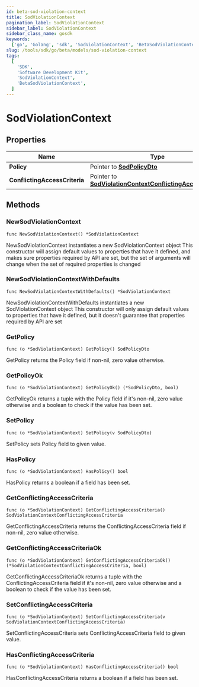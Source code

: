 ```yaml
---
id: beta-sod-violation-context
title: SodViolationContext
pagination_label: SodViolationContext
sidebar_label: SodViolationContext
sidebar_class_name: gosdk
keywords:
  ['go', 'Golang', 'sdk', 'SodViolationContext', 'BetaSodViolationContext']
slug: /tools/sdk/go/beta/models/sod-violation-context
tags:
  [
    'SDK',
    'Software Development Kit',
    'SodViolationContext',
    'BetaSodViolationContext',
  ]
---
```


# SodViolationContext

## Properties

| Name | Type | Description | Notes |
| --- | --- | --- | --- |
| **Policy** | Pointer to [**SodPolicyDto**](sod-policy-dto) |  | [optional] |
| **ConflictingAccessCriteria** | Pointer to [**SodViolationContextConflictingAccessCriteria**](sod-violation-context-conflicting-access-criteria) |  | [optional] |

## Methods

### NewSodViolationContext

`func NewSodViolationContext() *SodViolationContext`

NewSodViolationContext instantiates a new SodViolationContext object This constructor will assign default values to properties that have it defined, and makes sure properties required by API are set, but the set of arguments will change when the set of required properties is changed

### NewSodViolationContextWithDefaults

`func NewSodViolationContextWithDefaults() *SodViolationContext`

NewSodViolationContextWithDefaults instantiates a new SodViolationContext object This constructor will only assign default values to properties that have it defined, but it doesn't guarantee that properties required by API are set

### GetPolicy

`func (o *SodViolationContext) GetPolicy() SodPolicyDto`

GetPolicy returns the Policy field if non-nil, zero value otherwise.

### GetPolicyOk

`func (o *SodViolationContext) GetPolicyOk() (*SodPolicyDto, bool)`

GetPolicyOk returns a tuple with the Policy field if it's non-nil, zero value otherwise and a boolean to check if the value has been set.

### SetPolicy

`func (o *SodViolationContext) SetPolicy(v SodPolicyDto)`

SetPolicy sets Policy field to given value.

### HasPolicy

`func (o *SodViolationContext) HasPolicy() bool`

HasPolicy returns a boolean if a field has been set.

### GetConflictingAccessCriteria

`func (o *SodViolationContext) GetConflictingAccessCriteria() SodViolationContextConflictingAccessCriteria`

GetConflictingAccessCriteria returns the ConflictingAccessCriteria field if non-nil, zero value otherwise.

### GetConflictingAccessCriteriaOk

`func (o *SodViolationContext) GetConflictingAccessCriteriaOk() (*SodViolationContextConflictingAccessCriteria, bool)`

GetConflictingAccessCriteriaOk returns a tuple with the ConflictingAccessCriteria field if it's non-nil, zero value otherwise and a boolean to check if the value has been set.

### SetConflictingAccessCriteria

`func (o *SodViolationContext) SetConflictingAccessCriteria(v SodViolationContextConflictingAccessCriteria)`

SetConflictingAccessCriteria sets ConflictingAccessCriteria field to given value.

### HasConflictingAccessCriteria

`func (o *SodViolationContext) HasConflictingAccessCriteria() bool`

HasConflictingAccessCriteria returns a boolean if a field has been set.
